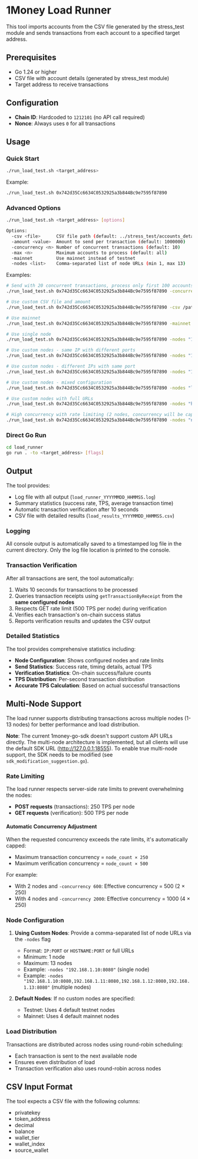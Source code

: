 # 1Money Load Runner

This tool imports accounts from the CSV file generated by the stress_test module and sends transactions from each account to a specified target address.

## Prerequisites

- Go 1.24 or higher
- CSV file with account details (generated by stress_test module)
- Target address to receive transactions

## Configuration

- **Chain ID**: Hardcoded to `1212101` (no API call required)
- **Nonce**: Always uses `0` for all transactions

## Usage

### Quick Start

```bash
./run_load_test.sh <target_address>
```

Example:
```bash
./run_load_test.sh 0x742d35Cc6634C0532925a3b844Bc9e7595f87890
```

### Advanced Options

```bash
./run_load_test.sh <target_address> [options]

Options:
  -csv <file>      CSV file path (default: ../stress_test/accounts_detail.csv)
  -amount <value>  Amount to send per transaction (default: 1000000)
  -concurrency <n> Number of concurrent transactions (default: 10)
  -max <n>         Maximum accounts to process (default: all)
  -mainnet         Use mainnet instead of testnet
  -nodes <list>    Comma-separated list of node URLs (min 1, max 13)
```

Examples:
```bash
# Send with 20 concurrent transactions, process only first 100 accounts
./run_load_test.sh 0x742d35Cc6634C0532925a3b844Bc9e7595f87890 -concurrency 20 -max 100

# Use custom CSV file and amount
./run_load_test.sh 0x742d35Cc6634C0532925a3b844Bc9e7595f87890 -csv /path/to/accounts.csv -amount 5000000

# Use mainnet
./run_load_test.sh 0x742d35Cc6634C0532925a3b844Bc9e7595f87890 -mainnet

# Use single node
./run_load_test.sh 0x742d35Cc6634C0532925a3b844Bc9e7595f87890 -nodes "192.168.1.10:8080"

# Use custom nodes - same IP with different ports
./run_load_test.sh 0x742d35Cc6634C0532925a3b844Bc9e7595f87890 -nodes "192.168.1.10:8080,192.168.1.10:8081,192.168.1.10:8082,192.168.1.10:8083"

# Use custom nodes - different IPs with same port
./run_load_test.sh 0x742d35Cc6634C0532925a3b844Bc9e7595f87890 -nodes "192.168.1.10:8080,192.168.1.11:8080,192.168.1.12:8080,192.168.1.13:8080"

# Use custom nodes - mixed configuration
./run_load_test.sh 0x742d35Cc6634C0532925a3b844Bc9e7595f87890 -nodes "localhost:8080,localhost:8081,node1.com:9000,192.168.1.100:8545"

# Use custom nodes with full URLs
./run_load_test.sh 0x742d35Cc6634C0532925a3b844Bc9e7595f87890 -nodes "http://node1:8080,http://node2:8081,https://node3:443,https://node4:443"

# High concurrency with rate limiting (2 nodes, concurrency will be capped at 500 TPS)
./run_load_test.sh 0x742d35Cc6634C0532925a3b844Bc9e7595f87890 -nodes "node1:8080,node2:8080" -concurrency 1000
```

### Direct Go Run

```bash
cd load_runner
go run . -to <target_address> [flags]
```

## Output

The tool provides:
- Log file with all output (`load_runner_YYYYMMDD_HHMMSS.log`)
- Summary statistics (success rate, TPS, average transaction time)
- Automatic transaction verification after 10 seconds
- CSV file with detailed results (`load_results_YYYYMMDD_HHMMSS.csv`)

### Logging

All console output is automatically saved to a timestamped log file in the current directory. Only the log file location is printed to the console.

### Transaction Verification

After all transactions are sent, the tool automatically:
1. Waits 10 seconds for transactions to be processed
2. Queries transaction receipts using `getTransactionByReceipt` from the **same configured nodes**
3. Respects GET rate limit (500 TPS per node) during verification
4. Verifies each transaction's on-chain success status
5. Reports verification results and updates the CSV output

### Detailed Statistics

The tool provides comprehensive statistics including:
- **Node Configuration**: Shows configured nodes and rate limits
- **Send Statistics**: Success rate, timing details, actual TPS
- **Verification Statistics**: On-chain success/failure counts
- **TPS Distribution**: Per-second transaction distribution
- **Accurate TPS Calculation**: Based on actual successful transactions

## Multi-Node Support

The load runner supports distributing transactions across multiple nodes (1-13 nodes) for better performance and load distribution.

**Note**: The current 1money-go-sdk doesn't support custom API URLs directly. The multi-node architecture is implemented, but all clients will use the default SDK URL (http://127.0.0.1:18555). To enable true multi-node support, the SDK needs to be modified (see `sdk_modification_suggestion.go`).

### Rate Limiting

The load runner respects server-side rate limits to prevent overwhelming the nodes:

- **POST requests** (transactions): 250 TPS per node
- **GET requests** (verification): 500 TPS per node

#### Automatic Concurrency Adjustment

When the requested concurrency exceeds the rate limits, it's automatically capped:
- Maximum transaction concurrency = `node_count × 250`
- Maximum verification concurrency = `node_count × 500`

For example:
- With 2 nodes and `-concurrency 600`: Effective concurrency = 500 (2 × 250)
- With 4 nodes and `-concurrency 2000`: Effective concurrency = 1000 (4 × 250)

### Node Configuration

1. **Using Custom Nodes**: Provide a comma-separated list of node URLs via the `-nodes` flag
   - Format: `IP:PORT` or `HOSTNAME:PORT` or full URLs
   - Minimum: 1 node
   - Maximum: 13 nodes
   - Example: `-nodes "192.168.1.10:8080"` (single node)
   - Example: `-nodes "192.168.1.10:8080,192.168.1.11:8080,192.168.1.12:8080,192.168.1.13:8080"` (multiple nodes)

2. **Default Nodes**: If no custom nodes are specified:
   - Testnet: Uses 4 default testnet nodes
   - Mainnet: Uses 4 default mainnet nodes

### Load Distribution

Transactions are distributed across nodes using round-robin scheduling:
- Each transaction is sent to the next available node
- Ensures even distribution of load
- Transaction verification also uses round-robin across nodes

## CSV Input Format

The tool expects a CSV file with the following columns:
- privatekey
- token_address
- decimal
- balance
- wallet_tier
- wallet_index
- source_wallet